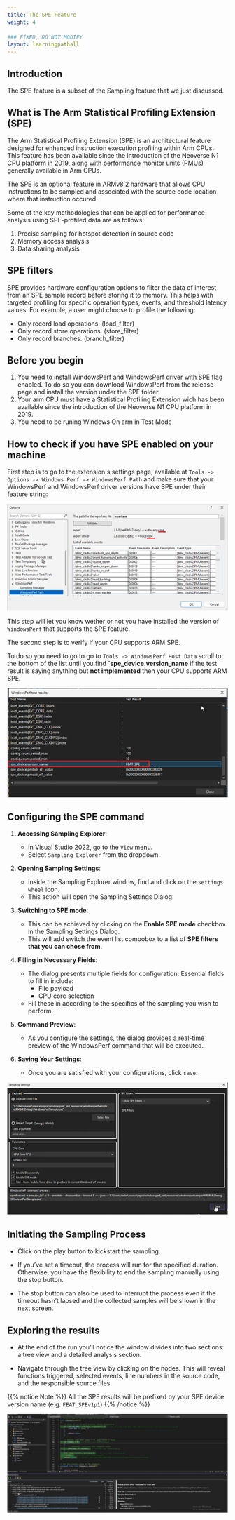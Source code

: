 ```yaml
---
title: The SPE Feature
weight: 4

### FIXED, DO NOT MODIFY
layout: learningpathall
---
```


## Introduction

The SPE feature is a subset of the Sampling feature that we just discussed.

## What is The Arm Statistical Profiling Extension (SPE)

The Arm Statistical Profiling Extension (SPE) is an architectural feature designed for enhanced instruction execution profiling within Arm CPUs. This feature has been available since the introduction of the Neoverse N1 CPU platform in 2019, along with performance monitor units (PMUs) generally available in Arm CPUs.

The SPE is an optional feature in ARMv8.2 hardware that allows CPU instructions to be sampled and associated with the source code location where that instruction occured.

Some of the key methodologies that can be applied for performance analysis using SPE-profiled data are as follows:

1. Precise sampling for hotspot detection in source code
2. Memory access analysis
3. Data sharing analysis

## SPE filters

SPE provides hardware configuration options to filter the data of interest from an SPE sample record before storing it to memory. This helps with targeted profiling for specific operation types, events, and threshold latency values. For example, a user might choose to profile the following:

- Only record load operations. (load_filter)
- Only record store operations. (store_filter)
- Only record branches. (branch_filter)

## Before you begin

1. You need to install WindowsPerf and WindowsPerf driver with SPE flag enabled. To do so you can download WindowsPerf from the release page and install the version under the SPE folder.
2. Your arm CPU must have a Statistical Profiling Extension wich has been available since the introduction of the Neoverse N1 CPU platform in 2019.
3. You need to be runing Windows On arm in Test Mode

## How to check if you have SPE enabled on your machine

First step is to go to the extension's settings page, available at `Tools -> Options -> Windows Perf -> WindowsPerf Path` and make sure that your WindowsPerf and WindowsPerf driver versions have SPE under their feature string:

![Extension settings page #center](./settings-page.png)

This step will let you know wether or not you have installed the version of `WindowsPerf` that supports the SPE feature.

The second step is to verify if your CPU supports ARM SPE.

To do so you need to go to go to `Tools -> WindowsPerf Host Data` scroll to the bottom of the list until you find **`spe_device.version_name** if the test result is saying anything but **not implemented** then your CPU supports ARM SPE.

![Host data page #center](./host-data.png)

## Configuring the SPE command

1. **Accessing Sampling Explorer**:

   - In Visual Studio 2022, go to the `View` menu.
   - Select `Sampling Explorer` from the dropdown.

2. **Opening Sampling Settings**:

   - Inside the Sampling Explorer window, find and click on the `settings wheel` icon.
   - This action will open the Sampling Settings Dialog.

3. **Switching to SPE mode**:

   - This can be achieved by clicking on the **Enable SPE mode** checkbox in the Sampling Settings Dialog.
   - This will add switch the event list combobox to a list of **SPE filters that you can chose from**.

4. **Filling in Necessary Fields**:

   - The dialog presents multiple fields for configuration. Essential fields to fill in include:
     - File payload
     - CPU core selection
   - Fill these in according to the specifics of the sampling you wish to perform.

5. **Command Preview**:

   - As you configure the settings, the dialog provides a real-time preview of the WindowsPerf command that will be executed.

6. **Saving Your Settings**:
   - Once you are satisfied with your configurations, click `save`.

![SPE settings #center](./SPE-settings.png)

## Initiating the Sampling Process

- Click on the play button to kickstart the sampling.

- If you’ve set a timeout, the process will run for the specified duration. Otherwise, you have the flexibility to end the sampling manually using the stop button.

- The stop button can also be used to interrupt the process even if the timeout hasn’t lapsed and the collected samples will be shown in the next screen.

## Exploring the results

- At the end of the run you’ll notice the window divides into two sections: a tree view and a detailed analysis section.

- Navigate through the tree view by clicking on the nodes. This will reveal functions triggered, selected events, line numbers in the source code, and the responsible source files.

{{% notice Note %}}
All the SPE results will be prefixed by your SPE device version name (e.g. `FEAT_SPEv1p1`)
{{% /notice %}}

![SPE results #center](./spe-results.png)
